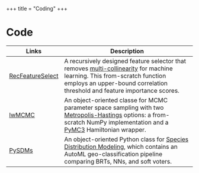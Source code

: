 +++
title = "Coding"
+++

# Code

Links | Description
-----|-------
[RecFeatureSelect](https://pypi.org/project/RecFeatureSelect/) | A recursively designed feature selector that removes [multi-collinearity](https://en.wikipedia.org/wiki/Multicollinearity) for machine learning. This from-scratch function employs an upper-bound correlation threshold and feature importance scores.
[lwMCMC](https://pypi.org/project/lwMCMC/) | An object-oriented classe for MCMC parameter space sampling with two [Metropolis-Hastings](http://www.mit.edu/~ilkery/papers/MetropolisHastingsSampling.pdf) options: a from-scratch NumPy implementation and a [PyMC3](https://docs.pymc.io/notebooks/getting_started.html) Hamiltonian wrapper. 
[PySDMs](https://github.com/daniel-furman/PySDMs) | An object-oriented Python class for [Species Distribution Modeling](https://en.wikipedia.org/wiki/Species_distribution_modelling), which contains an AutoML geo-classification pipeline comparing BRTs, NNs, and soft voters. 
